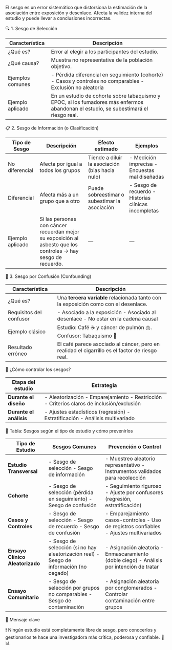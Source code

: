 

El sesgo es un error sistemático que distorsiona la estimación de la asociación entre exposición y desenlace. Afecta la validez interna del estudio y puede llevar a conclusiones incorrectas.

🔍 1. Sesgo de Selección

| Característica   | Descripción                                                                                                                          |
| ---------------- | ------------------------------------------------------------------------------------------------------------------------------------ |
| ¿Qué es?         | Error al elegir a los participantes del estudio.                                                                                     |
| ¿Qué causa?      | Muestra no representativa de la población objetivo.                                                                                  |
| Ejemplos comunes | - Pérdida diferencial en seguimiento (cohorte)  - Casos y controles no comparables  - Exclusión no aleatoria                         |
| Ejemplo aplicado | En un estudio de cohorte sobre tabaquismo y EPOC, si los fumadores más enfermos abandonan el estudio, se subestimará el riesgo real. |


📋 2. Sesgo de Información (o Clasificación)

| Tipo de Sesgo    | Descripción                                                                                                    | Efecto estimado                                 | Ejemplos                                              |
| ---------------- | -------------------------------------------------------------------------------------------------------------- | ----------------------------------------------- | ----------------------------------------------------- |
| No diferencial   | Afecta por igual a todos los grupos                                                                            | Tiende a diluir la asociación (bias hacia nulo) | - Medición imprecisa  - Encuestas mal diseñadas       |
| Diferencial      | Afecta más a un grupo que a otro                                                                               | Puede sobreestimar o subestimar la asociación   | - Sesgo de recuerdo  - Historias clínicas incompletas |
| Ejemplo aplicado | Si las personas con cáncer recuerdan mejor su exposición al asbesto que los controles → hay sesgo de recuerdo. | —                                               | —                                                     |


🔀 3. Sesgo por Confusión (Confounding)

| Característica          | Descripción                                                                                    |
| ----------------------- | ---------------------------------------------------------------------------------------------- |
| ¿Qué es?                | Una **tercera variable** relacionada tanto con la exposición como con el desenlace.            |
| Requisitos del confusor | - Asociado a la exposición  - Asociado al desenlace  - No estar en la cadena causal            |
| Ejemplo clásico         | Estudio: Café ☕️ y cáncer de pulmón 🫁. Confusor: Tabaquismo 🚬                                |
| Resultado erróneo       | El café parece asociado al cáncer, pero en realidad el cigarrillo es el factor de riesgo real. |


🧰 ¿Cómo controlar los sesgos?

| Etapa del estudio       | Estrategia                                                                                   |
| ----------------------- | -------------------------------------------------------------------------------------------- |
| **Durante el diseño**   | - Aleatorización  - Emparejamiento  - Restricción  - Criterios claros de inclusión/exclusión |
| **Durante el análisis** | - Ajustes estadísticos (regresión)  - Estratificación  - Análisis multivariado               |


🧠 Tabla: Sesgos según el tipo de estudio y cómo prevenirlos

| Tipo de Estudio                 | Sesgos Comunes                                                                           | Prevención o Control                                                                        |
| ------------------------------- | ---------------------------------------------------------------------------------------- | ------------------------------------------------------------------------------------------- |
| **Estudio Transversal**         | - Sesgo de selección  - Sesgo de información                                             | - Muestreo aleatorio representativo  - Instrumentos validados para recolección              |
| **Cohorte**                     | - Sesgo de selección (pérdida en seguimiento)  - Sesgo de confusión                      | - Seguimiento riguroso  - Ajuste por confusores (regresión, estratificación)                |
| **Casos y Controles**           | - Sesgo de selección  - Sesgo de recuerdo  - Sesgo de confusión                          | - Emparejamiento casos-controles  - Uso de registros confiables  - Ajustes multivariados    |
| **Ensayo Clínico Aleatorizado** | - Sesgo de selección (si no hay aleatorización real)  - Sesgo de información (no cegado) | - Asignación aleatoria  - Enmascaramiento (doble ciego)  - Análisis por intención de tratar |
| **Ensayo Comunitario**          | - Sesgo de selección por grupos no comparables  - Sesgo de contaminación                 | - Asignación aleatoria por conglomerados  - Controlar contaminación entre grupos            |


🎯 Mensaje clave

❗ Ningún estudio está completamente libre de sesgo, pero conocerlos y gestionarlos te hace una investigadora más crítica, poderosa y confiable. 💪📊
